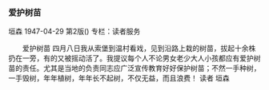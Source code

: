 ### 爱护树苗
垣森
1947-04-29
第2版()
专栏：读者服务

　　爱护树苗
    四月八日我从索堡到温村看戏，见到沿路上栽的树苗，拔起十余株扔在一旁，有的又被摇动活了。我提议每个人不论男女老少大人小孩都应有爱护树苗的责任。尤其是当地的负责同志应广泛宣传教育好好保护树苗；不然一手种树，一手毁树，年年植树，年年长不起树，不仅无益，而且浪费！
                                                读者  垣森

